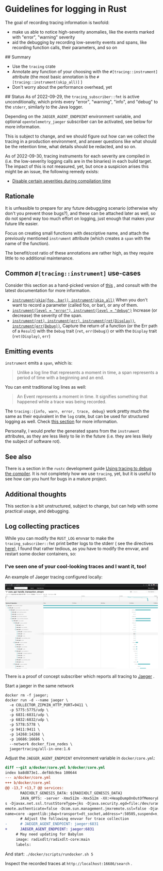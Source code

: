 # Guidelines for logging in Rust

The goal of recording tracing information is twofold:
- make us able to notice high-severity anomalies, like the events marked with "error", "warning" severity
- aid the debugging by recording low-severity events and spans, like recording
  function calls, their parameters, and so on

## Summary

- Use the `tracing` crate
- Annotate any function of your choosing with the `#[tracing::instrument]`
  attribute (the most basic annotation is the
  `#[tracing::instrument(skip_all)]` )
- Don't worry about the performance overhead, yet

## Status
As of 2022-09-29, the `tracing_subscriber::fmt` is active unconditionally,
which prints every "error", "warning", "info", and "debug" to the `stderr`,
similarly to the Java logger.

Depending on the `JAEGER_AGENT_ENDPOINT` environment variable, and optional
`opentelemetry_jaeger` subscriber can be activated, see below for more
information.

This is subject to change, and we should figure out how can we collect the
tracing in a production environment, and answer questions like what should be
the retention time, what details should be redacted, and so on.

As of 2022-09-30, tracing instruments for each severity are compiled in (i.e.
the low-severity logging calls are in the binaries) in each build target. The
impact of this is not measured, yet, but once a suspicion arises this might be
an issue, the following remedy exists:
- [Disable certain severities during compilation time](https://docs.rs/tracing/latest/tracing/level_filters/index.html#compile-time-filters)

## Rationale
It is unfeasible to prepare for any future debugging scenario (otherwise why
don't you prevent those bugs?), and these can be attached later as well, so do
not spend way too much effort on logging, just enough that makes your future
life easier.

Focus on creating small functions with descriptive name, and attach the
previously mentioned `instrument` attribute (which creates a `span` with the
name of the function).

The benefit/cost ratio of these annotations are rather high, as they require
little to no additional maintenance.

## Common `#[tracing::instrument]` use-cases
Consider this section as a hand-picked version of
[this](https://docs.rs/tracing/latest/tracing/attr.instrument.html) , and
consult with the latest documentation for more information.

- [`instrument(skip(foo, bar))`, `instrument(skip_all)`](https://docs.rs/tracing/latest/tracing/attr.instrument.html#skipping-fields)
  When you don't want to record a parameter (called foo, or bar), or any of them.
- [`instrument(level = "error")`, `instrument(level = "debug")`](https://docs.rs/tracing/latest/tracing/attr.instrument.html#examples-2)
  Increase (or decrease) the severity of the span.
- [`instrument(ret)`, `instrument(err)`, `instrument(ret(Display))`, `instrument(err(Debug))`,](https://docs.rs/tracing/latest/tracing/attr.instrument.html#examples-2)
  Capture the return of a function (or the Err path of a `Result`) with the
  `Debug` trait (`ret`, `err(Debug)`) or with the `Display` trait
  (`ret(Display)`, `err`)

## Emitting events

`instrument` emits a `span`, which is:
> Unlike a log line that represents a moment in time, a span represents a period of time with a beginning and an end.

You can emit traditional log lines as well:
> An Event represents a moment in time. It signifies something that happened while a trace was being recorded.

The `tracing::{info, warn, error, trace, debug}` work pretty much the same as
their equivalent in the `log` crate, but can be used for structured logging as
well. 
Check [this section](https://docs.rs/tracing/latest/tracing/index.html#using-the-macros) for more information.

Personally, I would prefer the generated spans from the `instrument`
attributes, as they are less likely to lie in the future (i.e. they are less
likely the subject of software rot).

## See also
There is a section in the `rustc` development guide
[Using tracing to debug the compiler](https://rustc-dev-guide.rust-lang.org/tracing.html).
It is not completely how we use `tracing`, yet, but it is useful to see how can
you hunt for bugs in a mature project.

## Additional thoughts
This section is a bit unstructured, subject to change, but can help with some practical usage, and debugging.

## Log collecting practices
While you can modify the `RUST_LOG` envvar to make the
`tracing_subscriber::fmt` print better logs to the stderr ( see the directives
[here](https://docs.rs/tracing-subscriber/latest/tracing_subscriber/filter/struct.EnvFilter.html#directives)),
I found that rather tedious, as you have to modify the envvar, and restart some
docker containers, so:

### I've seen one of your cool-looking traces and I want it, too!

An example of Jaeger tracing configured locally:

![Jaeger tracing](./jaeger_trace_screenshot.png)

There is a proof of concept subscriber which reports all tracing to [Jaeger](https://www.jaegertracing.io/) .

Start a jaeger in the same network
```
docker rm -f jaeger;
docker run -d --name jaeger \
  -e COLLECTOR_ZIPKIN_HTTP_PORT=9411 \
  -p 5775:5775/udp \
  -p 6831:6831/udp \
  -p 6832:6832/udp \
  -p 5778:5778 \
  -p 9411:9411 \
  -p 14268:14268 \
  -p 16686:16686 \
  --network docker_five_nodes \
  jaegertracing/all-in-one:1.6
```
Adjust the `JAEGER_AGENT_ENDPOINT` environment variable in `docker/core.yml`:
```diff
diff --git a/docker/core.yml b/docker/core.yml
index ba8d873e1..def8dc9ea 100644
--- a/docker/core.yml
+++ b/docker/core.yml
@@ -13,7 +13,7 @@ services:
       RADIXDLT_GENESIS_DATA: ${RADIXDLT_GENESIS_DATA}
       JAVA_OPTS: -server -Xmx512m -Xmx512m -XX:+HeapDumpOnOutOfMemoryError -XX:+AlwaysPreTouch -Dguice_bytecode_gen_option=DISABLED -Djavax.net.ssl.trustStore=/etc/ssl/certs/java/cacert
s -Djavax.net.ssl.trustStoreType=jks -Djava.security.egd=file:/dev/urandom -Dcom.sun.management.jmxremote.port=9011 -Dcom.sun.management.jmxremote.rmi.port=9011 -Dcom.sun.management.jmxr
emote.authenticate=false -Dcom.sun.management.jmxremote.ssl=false -Djava.rmi.server.host
name=core -agentlib:jdwp=transport=dt_socket,address=*:50505,suspend=n,server=y --enable-preview
       # Adjust the following envvar for trace collection
-      # JAEGER_AGENT_ENDPOINT: jaeger:6831
+      JAEGER_AGENT_ENDPOINT: jaeger:6831
     # May need updating for Babylon
     image: radixdlt/radixdlt-core:main
     labels:
```
And start: `./docker/scripts/rundocker.sh 5`

Inspect the recorded traces at `http://localhost:16686/search` .
